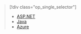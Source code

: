 > [!div class="op_single_selector"]
> * [ASP.NET](../articles/application-insights/app-insights-dependencies.md)
> * [Java](../articles/application-insights/app-insights-java-agent.md)
> * [Azure](../article/azure-portal/insights-perf-analytics.md)
> 
> 

<!---HONumber=Oct15_HO3-->